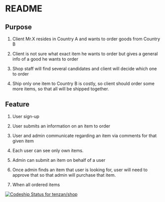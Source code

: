 # README

## Purpose

1. Client Mr.X resides in Country A and wants to order goods from Country B

2. Client is not sure what exact item he wants to order but gives a general info of a good he wants to order

3. Shop staff will find several candidates and client will decide which one to order

4. Ship only one item to Country B is costly, so client should order some more items, so that all will be shipped together.

## Feature

1. User sign-up

2. User submits an information on an item to order

3. User and admin communicate regarding an item via comments for that given item

4. Each user can see only own items.

5. Admin can submit an item on behalf of a user

6. Once admin finds an item that user is looking for, user will need to approve that so that admin will purchase that item.

7. When all ordered items

[ ![Codeship Status for tenzan/shop](https://codeship.com/projects/50338a10-41c6-0133-53e9-4252ee2bf12d/status?branch=master)](https://codeship.com/projects/102506)